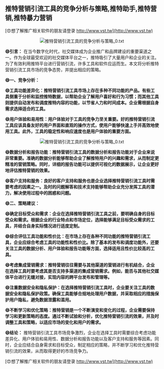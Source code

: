 ## **推特营销引流工具的竞争分析与策略,推特助手,推特营销,推特暴力营销**

[😍想了解推广相关软件的朋友请登录 http://www.vst.tw](http://www.vst.tw)

 <center><img src="https://vst.tw/MP4/tuiguang/png/3.png" alt="推特营销引流工具的竞争分析与策略_0.txt"></center>

**😄引言：**
在当今数字化时代，社交媒体成为企业推广和品牌建设的重要渠道之一。作为全球最受欢迎的社交媒体平台之一，推特吸引了大量用户和企业的关注。为了有效利用推特平台进行营销引流，许多工具和软件应运而生。本文将分析推特营销引流工具市场的竞争态势，并提出相应的策略。

**😄一、竞争分析：**

**😄工具功能差异化：推特营销引流工具市场上存在多种不同功能的产品。有些工具侧重于分析和监控推特数据，以帮助企业了解用户喜好和行为习惯；而其他工具则提供自动发布和调度推特内容的功能，以节省人力和时间成本。企业需根据自身需求选择适合的工具。**

**😄用户体验和易用性：用户体验对于工具的竞争力至关重要。好的推特营销引流工具应该具备友好的用户界面和直观的操作方式，使用户能够快速上手并高效地使用工具。此外，工具的稳定性和响应速度也是用户体验的重要方面。**

 <center><img src="https://vst.tw/MP4/tuiguang/png/8.png" alt="推特营销引流工具的竞争分析与策略_0.txt"></center>

**😄数据分析和报告功能：推特营销引流工具的数据分析和报告功能对于企业来说非常重要。准确的数据分析能够帮助企业了解推特用户的兴趣和需求，从而制定更精准的营销策略。同时，详细的报告功能可以提供可视化的数据展示，让企业更好地评估推特营销的效果。**

**😄客户支持和服务：良好的客户支持和服务也是企业选择推特营销引流工具时需要考虑的因素之一。及时的问题解答和技术支持能够帮助企业充分发挥工具的潜力，解决使用过程中的困惑和问题。**

**😄二、策略建议：**

**😄确定目标受众和需求：企业在选择推特营销引流工具之前，要明确自身的目标受众和需求。根据企业的行业特点和市场定位，选择能够满足目标受众需求的工具，并结合自身实际情况进行适度定制。**

**😄综合评估工具功能和性价比：在市场上存在各种不同功能的推特营销引流工具，企业应综合考虑工具的功能性和性价比。除了基本的发布和调度功能外，还要关注工具的数据分析、用户体验和报告功能等方面，选择适用且性价比较高的工具。**

**😄考虑集成营销需求：推特营销往往需要与其他渠道的营销进行有机结合，企业在选择工具时要考虑其是否支持多渠道的集成营销需求。例如，能否与其他社交媒体平台进行无缝对接，实现内容的跨平台发布和管理等。**

**😄注重数据安全和隐私保护：在选择推特营销引流工具时，企业要关注工具的数据安全和隐私保护政策。确保工具能够合规地处理用户数据，并采取相应的措施保护用户隐私，避免数据泄露和滥用。**

**😄不断学习和优化策略：推特营销是一个不断演变和变化的过程，企业需要保持学习和更新策略的态度。通过不断试验和分析，优化推特营销引流的效果，并及时调整工具和策略，以适应市场的变化和用户的需求。**

**😄结论：**
推特营销引流工具市场竞争激烈，企业在选择工具时需要综合考虑功能差异化、用户体验和易用性、数据分析和报告功能以及客户支持和服务等因素。同时，企业应结合自身需求和目标受众，制定相应的策略，并不断学习和优化推特营销引流的效果，从而取得更好的市场竞争力。

[😍想了解推广相关软件的朋友请登录 http://www.vst.tw](http://www.vst.tw)



